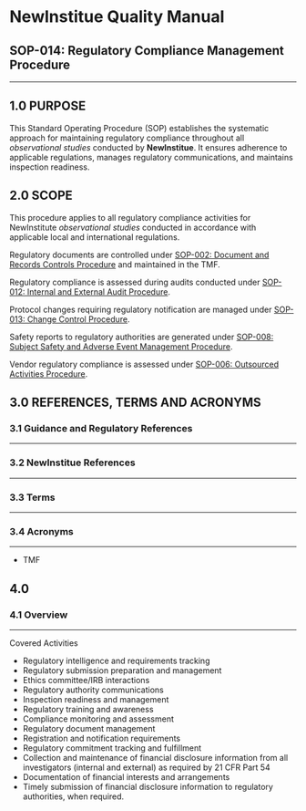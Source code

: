 # __NewInstitue__ Quality Manual
## SOP-014: Regulatory Compliance Management Procedure
-----------------------------------------------------------------------

## 1.0 PURPOSE

This Standard Operating Procedure (SOP) establishes the systematic approach for
maintaining regulatory compliance throughout all *observational studies*
conducted by __NewInstitue__. It ensures adherence to applicable regulations,
manages regulatory communications, and maintains inspection readiness.

## 2.0 SCOPE

This procedure applies to all regulatory compliance activities for NewInstitute
*observational studies* conducted in accordance with applicable local and
international regulations.

Regulatory documents are controlled under
[SOP-002: Document and Records Controls Procedure](SOP-002--Document_and_Records_Controls_Procedure.md) and maintained in the TMF.

Regulatory compliance is assessed during audits conducted under
[SOP-012: Internal and External Audit Procedure](SOP-012--Internal_and_External_Audit_Procedure.md).

Protocol changes requiring regulatory notification are managed under
[SOP-013: Change Control Procedure](SOP-013--Change_Control_Procedure.md).

Safety reports to regulatory authorities are generated under
[SOP-008: Subject Safety and Adverse Event Management Procedure](SOP-008--Subject_Safety_and_Adverse_Event_Management_Procedure.md).

Vendor regulatory compliance is assessed under
[SOP-006: Outsourced Activities Procedure](SOP-006--Outsourced_Activities_Procedure.md).

## 3.0 REFERENCES, TERMS AND ACRONYMS

### 3.1 Guidance and Regulatory References
-----------------------------------------------------------------------

### 3.2 __NewInstitue__ References 
-----------------------------------------------------------------------

### 3.3 Terms
-----------------------------------------------------------------------

### 3.4 Acronyms
-----------------------------------------------------------------------

- TMF

## 4.0

### 4.1 Overview
-----------------------------------------------------------------------

Covered Activities

- Regulatory intelligence and requirements tracking
- Regulatory submission preparation and management
- Ethics committee/IRB interactions
- Regulatory authority communications
- Inspection readiness and management
- Regulatory training and awareness
- Compliance monitoring and assessment
- Regulatory document management
- Registration and notification requirements
- Regulatory commitment tracking and fulfillment
- Collection and maintenance of financial disclosure information from all
  investigators (internal and external) as required by 21 CFR Part 54
- Documentation of financial interests and arrangements
- Timely submission of financial disclosure information to regulatory
  authorities, when required.
